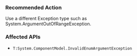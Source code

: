 ### Recommended Action
Use a different Exception type such as System.ArgumentOutOfRangeException.

### Affected APIs
* `T:System.ComponentModel.InvalidEnumArgumentException`
